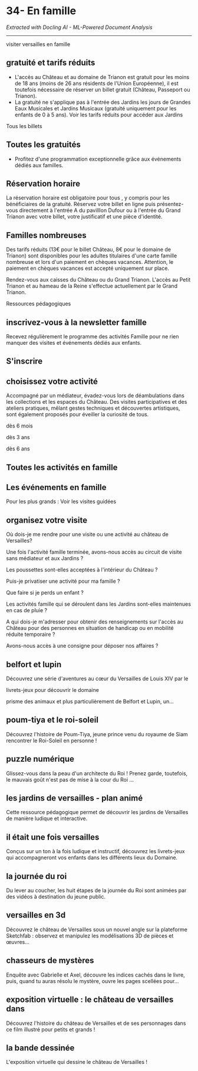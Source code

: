 # 34- En famille

*Extracted with Docling AI - ML-Powered Document Analysis*

---

visiter versailles en famille

## gratuité et tarifs réduits

- L'accès au Château et au domaine de Trianon est gratuit pour les moins de 18 ans (moins de 26 ans résidents de l'Union Européenne), il est toutefois nécessaire de réserver un billet gratuit (Château, Passeport ou Trianon).
- La gratuité ne s'applique pas à l'entrée des Jardins les jours de Grandes Eaux Musicales et Jardins Musicaux (gratuité uniquement pour les enfants de 0 à 5 ans). Voir les tarifs réduits pour accéder aux Jardins

Tous les billets

## Toutes les gratuités

- Profitez d'une programmation exceptionnelle grâce aux événements dédiés aux familles.

## Réservation horaire

La réservation horaire est obligatoire pour tous , y compris pour les bénéficiaires de la gratuité. Réservez votre billet en ligne puis présentez-vous directement à l'entrée A du pavilllon Dufour ou à l'entrée du Grand Trianon avec votre billet, votre justificatif et une pièce d'identité.

## Familles nombreuses

Des tarifs réduits (13€ pour le billet Château, 8€ pour le domaine de Trianon) sont disponibles pour les adultes titulaires d'une carte famille nombreuse et lors d'un paiement en chèques vacances. Attention, le paiement en chèques vacances est accepté uniquement sur place.

Rendez-vous aux caisses du Château ou du Grand Trianon. L'accès au Petit Trianon et au hameau de la Reine s'effectue actuellement par le Grand Trianon.

Ressources pédagogiques

## inscrivez-vous à la newsletter famille

Recevez régulièrement le programme des activités Famille pour ne rien manquer des visites et événements dédiés aux enfants.

## S'inscrire

<!-- image -->

## choisissez votre activité

Accompagné par un médiateur, évadez-vous lors de déambulations dans les collections et les espaces du Château. Des visites participatives et des ateliers pratiques, mêlant gestes techniques et découvertes artistiques, sont également proposés pour éveiller la curiosité de tous.

<!-- image -->

dès 6 mois

dès 3 ans

<!-- image -->

dès 6 ans

<!-- image -->

## Toutes les activités en famille

## Les événements en famille

Pour les plus grands : Voir les visites guidées

<!-- image -->

## organisez votre visite

Où dois-je me rendre pour une visite ou une activité au château de Versailles?

Une fois l'activité famille terminée, avons-nous accès au circuit de visite sans médiateur et aux Jardins ?

Les poussettes sont-elles acceptées à l'intérieur du Château ?

Puis-je privatiser une activité pour ma famille ?

Que faire si je perds un enfant ?

Les activités famille qui se déroulent dans les Jardins sont-elles maintenues en cas de pluie ?

A qui dois-je m'adresser pour obtenir des renseignements sur l'accès au Château pour des personnes en situation de handicap ou en mobilité réduite temporaire ?

Avons-nous accès à une consigne pour déposer nos affaires ?

<!-- image -->

## belfort et lupin

Découvrez une série d'aventures au cœur du Versailles de Louis XIV par le

<!-- image -->

livrets-jeux pour découvrir le domaine

<!-- image -->

<!-- image -->

<!-- image -->

<!-- image -->

prisme des animaux et plus particulièrement de Belfort et Lupin, un...

## poum-tiya et le roi-soleil

Découvrez l'histoire de Poum-Tiya, jeune prince venu du royaume de Siam rencontrer le Roi-Soleil en personne !

## puzzle numérique

Glissez-vous dans la peau d'un architecte du Roi ! Prenez garde, toutefois, le mauvais goût n'est pas de mise à la cour du Roi ...

## les jardins de versailles - plan animé

Cette ressource pédagogique permet de découvrir les jardins de Versailles de manière ludique et interactive.

## il était une fois versailles

<!-- image -->

<!-- image -->

<!-- image -->

<!-- image -->

Conçus sur un ton à la fois ludique et instructif, découvrez les livrets-jeux qui accompagneront vos enfants dans les différents lieux du Domaine.

## la journée du roi

Du lever au coucher, les huit étapes de la journée du Roi sont animées par des vidéos à destination du jeune public.

## versailles en 3d

Découvrez le château de Versailles sous un nouvel angle sur la plateforme Sketchfab : observez et manipulez les modélisations 3D de pièces et œuvres...

## chasseurs de mystères

Enquête avec Gabrielle et Axel, découvre les indices cachés dans le livre, puis, quand tu auras résolu le mystère, ouvre les pages scellées pour...

## exposition virtuelle : le château de versailles dans

Découvrez l'histoire du château de Versailles et de ses personnages dans ce film illustré pour petits et grands !

## la bande dessinée

L'exposition virtuelle qui dessine le château de Versailles !